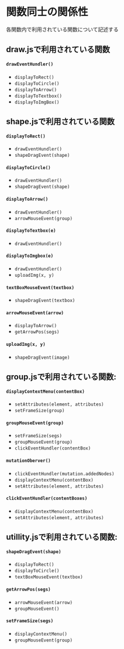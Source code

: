 # 関数同士の関係性
各関数内で利用されている関数について記述する

## draw.jsで利用されている関数

####  `drawEventHundler()`  
  - `displayToRect()`
  - `displayToCircle()`
  - `displayToArrow()`
  - `displayToTextbox()`
  - `displayToImgBox()`

## shape.jsで利用されている関数

####  `displayToRect()`
  - `drawEventHundler()`
  - `shapeDragEvent(shape)`

####  `displayToCircle()`
  - `drawEventHundler()`
  - `shapeDragEvent(shape)`

####  `displayToArrow()`
 - `drawEventHundler()`
 - `arrowMouseEvent(group)`

####  `displayToTextbox(e)`
  - `drawEventHundler()`

####  `displayToImgbox(e)`
  - `drawEventHundler()`
  - `uploadImg(x, y)`

####  `textBoxMouseEvent(textbox)`
  - `shapeDragEvent(textbox)`

####  `arrowMouseEvent(arrow)`
  - `displayToArrow()`
  - `getArrowPos(segs)`

####  `uploadImg(x, y)`

  - `shapeDragEvent(image)`

## group.jsで利用されている関数:

####  `displayContextMenu(contentBox)`
  - `setAttributes(element, attributes)`
  - `setFrameSize(group)`

####  `groupMouseEvent(group)`
  - `setFrameSize(segs)`
  - `groupMouseEvent(group)`
  - `clickEventHundler(contentBox)`

####  `mutationOberver()`
  - `clickEventHundler(mutation.addedNodes)`
  - `displayContextMenu(contentBox)`
  - `setAttributes(element, attributes)`

####  `clickEventHundler(contentBoxes)`
  - `displayContextMenu(contentBox)`
  - `setAttributes(element, attributes)`

## utillity.jsで利用されている関数:
####  `shapeDragEvent(shape)`
 - `displayToRect()`
 - `displayToCircle()`
 - `textBoxMouseEvent(textbox)`

####  `getArrowPos(segs)`
  - `arrowMouseEvent(arrow)`
  - `groupMouseEvent()`

####  `setFrameSize(segs)`
  - `displayContextMenu()`
  - `groupMouseEvent(group)`

